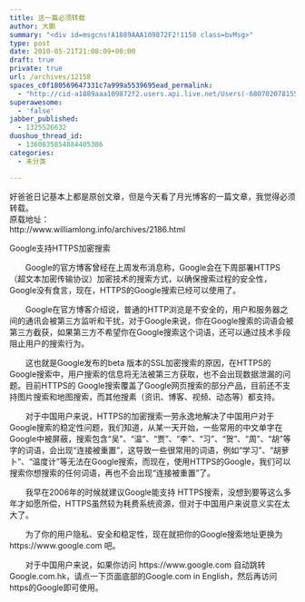 ```yaml
---
title: 这一篇必须转载
author: 大鹏
summary: "<div id=msgcns!A1889AAA109872F2!1158 class=bvMsg>"
type: post
date: 2010-05-21T21:08:09+00:00
draft: true
private: true
url: /archives/12158
spaces_c0f180569647331c7a999a5539695ead_permalink:
  - "http://cid-a1889aaa109872f2.users.api.live.net/Users(-6807020781556960526)/Blogs('A1889AAA109872F2!102')/Entries('A1889AAA109872F2!1158')?authkey=7T08dKQfQ0s%24"
superawesome:
  - 'false'
jabber_published:
  - 1325526632
duoshuo_thread_id:
  - 1360835854884405386
categories:
  - 未分类

---
```

<div id="msgcns!A1889AAA109872F2!1158" class="bvMsg">
  好爸爸日记基本上都是原创文章，但是今天看了月光博客的一篇文章，我觉得必须转载。<br />原载地址：<br />http://www.williamlong.info/archives/2186.html</p> 
  
  <p>
    Google支持HTTPS加密搜索
  </p>
  
  <p>
    　　Google的官方博客曾经在上周发布消息称，Google会在下周部署HTTPS（超文本加密传输协议）加密技术的搜索方式，以确保搜索过程的安全性，Google没有食言，现在，HTTPS的Google搜索已经可以使用了。
  </p>
  
  <p>
    　　Google在官方博客介绍说，普通的HTTP浏览是不安全的，用户和服务器之间的通讯会被第三方监听和干扰，对于Google来说，你在Google搜索的词语会被第三方截获，如果第三方不希望你在Google搜索这个词语，还可以通过技术手段阻止用户的搜索行为。
  </p>
  
  <p>
    　　这也就是Google发布的beta 版本的SSL加密搜索的原因，在HTTPS的Google搜索中，用户搜索的信息将无法被第三方获取，也不会出现数据泄漏的问题。目前HTTPS的 Google搜索覆盖了Google网页搜索的部分产品，目前还不支持图片搜索和地图搜索，而其他搜素（资讯、博客、视频、动态等）都支持。
  </p>
  
  <p>
    　　对于中国用户来说，HTTPS的加密搜索一劳永逸地解决了中国用户对于Google搜索的稳定性问题，我们知道，从某一天开始，一些常用的中文单字在Google中被屏蔽，搜索包含“吴”、“温”、“贾”、“李”、“习”、“贺”、“周”、“胡”等字的词语，会出现“连接被重置”，这导致一些很常用的词语，例如“学习”、“胡萝卜”、“温度计”等无法在Google搜索，而现在，使用HTTPS的Google，我们可以搜索你想搜索的任何词语，再也不会出现“连接被重置”了。
  </p>
  
  <p>
    　　我早在2006年的时候就建议Google能支持 HTTPS搜索，没想到要等这么多年才如愿所偿，HTTPS虽然较为耗费系统资源，但对于中国用户来说意义实在太大了。
  </p>
  
  <p>
    　　为了你的用户隐私、安全和稳定性，现在就把你的Google搜索地址更换为 https://www.google.com 吧。
  </p>
  
  <p>
    　　对于中国用户来说，如果你访问 https://www.google.com 自动跳转Google.com.hk，请点一下页面底部的Google.com in English，然后再访问https的Google即可使用。</div>
